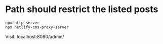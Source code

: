 # Path should restrict the listed posts

```
npx http-server
npx netlify-cms-proxy-server
```

Visit: localhost:8080/admin/
